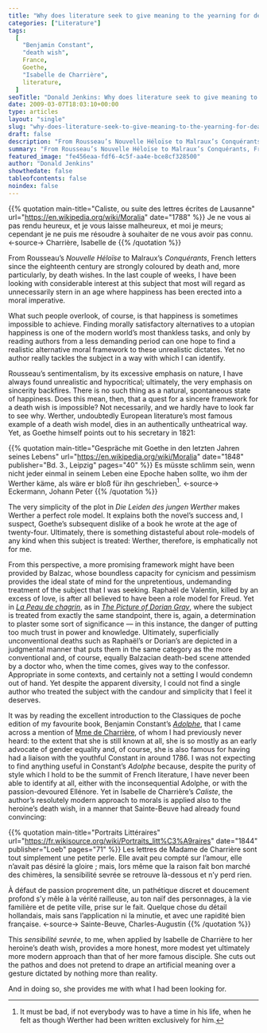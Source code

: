 ```yaml
---
title: "Why does literature seek to give meaning to the yearning for death?"
categories: ["Literature"]
tags:
  [
    "Benjamin Constant",
    "death wish",
    France,
    Goethe,
    "Isabelle de Charrière",
    literature,
  ]
seoTitle: "Donald Jenkins: Why does literature seek to give meaning to the yearning for death?"
date: 2009-03-07T18:03:10+00:00
type: articles
layout: "single"
slug: "why-does-literature-seek-to-give-meaning-to-the-yearning-for-death"
draft: false
description: "From Rousseau’s Nouvelle Héloïse to Malraux’s Conquérants, French letters since the eighteenth century are strongly coloured by death and, more particularly, by death wishes. In this post I look at a subject that most will regard as unnecessarily stern in an age where happiness has been erected into a moral imperative."
summary: "From Rousseau’s Nouvelle Héloïse to Malraux’s Conquérants, French letters since the eighteenth century are strongly coloured by death and, more particularly, by death wishes. In this post I look at a subject that most will regard as unnecessarily stern in an age where happiness has been erected into a moral imperative."
featured_image: "fe456eaa-fdf6-4c5f-aa4e-bce8cf328500"
author: "Donald Jenkins"
showthedate: false
tableofcontents: false
noindex: false
---
```


{{% quotation main-title="Caliste, ou suite des lettres écrites de Lausanne" url="https://en.wikipedia.org/wiki/Moralia" date="1788" %}}
Je ne vous ai pas rendu heureux, et je vous laisse malheureux, et moi je meurs; cependant je ne puis me résoudre à souhaiter de ne vous avoir pas connu.
<-source->
Charrière, Isabelle de
{{% /quotation %}}

From Rousseau’s _Nouvelle Héloïse_ to Malraux’s _Conquérants_, French letters since the eighteenth century are strongly coloured by death and, more particularly, by death wishes. In the last couple of weeks, I have been looking with considerable interest at this subject that most will regard as unnecessarily stern in an age where happiness has been erected into a moral imperative.

What such people overlook, of course, is that happiness is sometimes impossible to achieve. Finding morally satisfactory alternatives to a utopian happiness is one of the modern world’s most thankless tasks, and only by reading authors from a less demanding period can one hope to find a realistic alternative moral framework to these unrealistic dictates. Yet no author really tackles the subject in a way with which I can identify.

Rousseau’s sentimentalism, by its excessive emphasis on nature, I have always found unrealistic and hypocritical; ultimately, the very emphasis on sincerity backfires. There is no such thing as a natural, spontaneous state of happiness. Does this mean, then, that a quest for a sincere framework for a death wish is impossible? Not necessarily, and we hardly have to look far to see why. Werther, undoubtedly European literature’s most famous example of a death wish model, dies in an authentically untheatrical way. Yet, as Goethe himself points out to his secretary in 1821:

{{% quotation main-title="Gespräche mit Goethe in den letzten Jahren seines Lebens" url="https://en.wikipedia.org/wiki/Moralia" date="1848" publisher="Bd. 3., Leipzig" pages="40" %}}
Es müsste schlimm sein, wenn nicht jeder einmal in seinem Leben eine Epoche haben sollte, wo ihm der Werther käme, als wäre er bloß für ihn geschrieben[^1].
<-source->
Eckermann, Johann Peter
{{% /quotation %}}

The very simplicity of the plot in _Die Leiden des jungen Werther_ makes Werther a perfect role model. It explains both the novel’s success and, I suspect, Goethe’s subsequent dislike of a book he wrote at the age of twenty-four. Ultimately, there is something distasteful about role-models of any kind when this subject is treated: Werther, therefore, is emphatically not for me.

From this perspective, a more promising framework might have been provided by Balzac, whose boundless capacity for cynicism and pessimism provides the ideal state of mind for the unpretentious, undemanding treatment of the subject that I was seeking. Raphaël de Valentin, killed by an excess of love, is after all believed to have been a role model for Freud. Yet in _[La Peau de chagrin](https://en.wikipedia.org/wiki/La_Peau_de_chagrin)_, as in _[The Picture of Dorian Gray](https://en.wikipedia.org/wiki/The_Picture_of_Dorian_Gray)_, where the subject is treated from exactly the same standpoint, there is, again, a determination to plaster some sort of significance — in this instance, the danger of putting too much trust in power and knowledge. Ultimately, superficially unconventional deaths such as Raphaël’s or Dorian’s are depicted in a judgmental manner that puts them in the same category as the more conventional and, of course, equally Balzacian death-bed scene attended by a doctor who, when the time comes, gives way to the confessor. Appropriate in some contexts, and certainly not a setting I would condemn out of hand. Yet despite the apparent diversity, I could not find a single author who treated the subject with the candour and simplicity that I feel it deserves.

It was by reading the excellent introduction to the Classiques de poche edition of my favourite book, Benjamin Constant’s _[Adolphe](https://en.wikipedia.org/wiki/Adolphe)_, that I came across a mention of [Mme de Charrière](https://fr.wikipedia.org/wiki/Isabelle_de_Charri%C3%A8re), of whom I had previously never heard: to the extent that she is still known at all, she is so mostly as an early advocate of gender equality and, of course, she is also famous for having had a liaison with the youthful Constant in around 1786. I was not expecting to find anything useful in Constant’s _Adolphe_ because, despite the purity of style which I hold to be the summit of French literature, I have never been able to identify at all, either with the inconsequential Adolphe, or with the passion-devoured Ellénore. Yet in Isabelle de Charrière’s _Caliste_, the author’s resolutely modern approach to morals is applied also to the heroine’s death wish, in a manner that Sainte-Beuve had already found convincing:

{{% quotation main-title="Portraits Littéraires" url="https://fr.wikisource.org/wiki/Portraits_litt%C3%A9raires" date="1844" publisher="Loeb" pages="71" %}}
Les lettres de Madame de Charrière sont tout simplement une petite perle. Elle avait peu compté sur l’amour, elle n’avait pas désiré la gloire ; mais, lors même que la raison fait bon marché des chimères, la sensibilité sevrée se retrouve là-dessous et n’y perd rien.

À défaut de passion proprement dite, un pathétique discret et doucement profond s’y mêle à la vérité railleuse, au ton naïf des personnages, à la vie familière et de petite ville, prise sur le fait. Quelque chose du détail hollandais, mais sans l’application ni la minutie, et avec une rapidité bien française.
<-source->
Sainte-Beuve, Charles-Augustin
{{% /quotation %}}

This _sensibilité sevrée_, to me, when applied by Isabelle de Charrière to her heroine’s death wish, provides a more honest, more modest yet ultimately more modern approach than that of her more famous disciple. She cuts out the pathos and does not pretend to drape an artificial meaning over a gesture dictated by nothing more than reality.

And in doing so, she provides me with what I had been looking for.

[^1]: It must be bad, if not everybody was to have a time in his life, when he felt as though Werther had been written exclusively for him.
